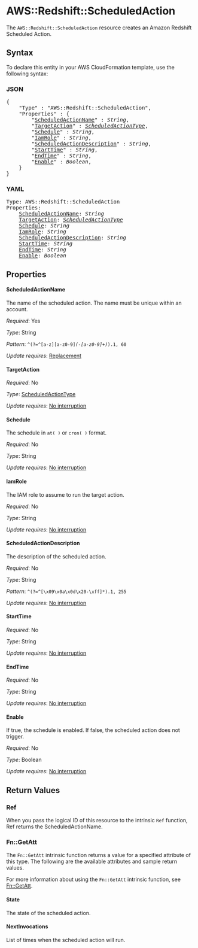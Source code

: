 # AWS::Redshift::ScheduledAction

The `AWS::Redshift::ScheduledAction` resource creates an Amazon Redshift Scheduled Action.

## Syntax

To declare this entity in your AWS CloudFormation template, use the following syntax:

### JSON

<pre>
{
    "Type" : "AWS::Redshift::ScheduledAction",
    "Properties" : {
        "<a href="#scheduledactionname" title="ScheduledActionName">ScheduledActionName</a>" : <i>String</i>,
        "<a href="#targetaction" title="TargetAction">TargetAction</a>" : <i><a href="scheduledactiontype.md">ScheduledActionType</a></i>,
        "<a href="#schedule" title="Schedule">Schedule</a>" : <i>String</i>,
        "<a href="#iamrole" title="IamRole">IamRole</a>" : <i>String</i>,
        "<a href="#scheduledactiondescription" title="ScheduledActionDescription">ScheduledActionDescription</a>" : <i>String</i>,
        "<a href="#starttime" title="StartTime">StartTime</a>" : <i>String</i>,
        "<a href="#endtime" title="EndTime">EndTime</a>" : <i>String</i>,
        "<a href="#enable" title="Enable">Enable</a>" : <i>Boolean</i>,
    }
}
</pre>

### YAML

<pre>
Type: AWS::Redshift::ScheduledAction
Properties:
    <a href="#scheduledactionname" title="ScheduledActionName">ScheduledActionName</a>: <i>String</i>
    <a href="#targetaction" title="TargetAction">TargetAction</a>: <i><a href="scheduledactiontype.md">ScheduledActionType</a></i>
    <a href="#schedule" title="Schedule">Schedule</a>: <i>String</i>
    <a href="#iamrole" title="IamRole">IamRole</a>: <i>String</i>
    <a href="#scheduledactiondescription" title="ScheduledActionDescription">ScheduledActionDescription</a>: <i>String</i>
    <a href="#starttime" title="StartTime">StartTime</a>: <i>String</i>
    <a href="#endtime" title="EndTime">EndTime</a>: <i>String</i>
    <a href="#enable" title="Enable">Enable</a>: <i>Boolean</i>
</pre>

## Properties

#### ScheduledActionName

The name of the scheduled action. The name must be unique within an account.

_Required_: Yes

_Type_: String

_Pattern_: <code>^(?=^[a-z][a-z0-9]*(-[a-z0-9]+)*$).{1,60}$</code>

_Update requires_: [Replacement](https://docs.aws.amazon.com/AWSCloudFormation/latest/UserGuide/using-cfn-updating-stacks-update-behaviors.html#update-replacement)

#### TargetAction

_Required_: No

_Type_: <a href="scheduledactiontype.md">ScheduledActionType</a>

_Update requires_: [No interruption](https://docs.aws.amazon.com/AWSCloudFormation/latest/UserGuide/using-cfn-updating-stacks-update-behaviors.html#update-no-interrupt)

#### Schedule

The schedule in `at( )` or `cron( )` format.

_Required_: No

_Type_: String

_Update requires_: [No interruption](https://docs.aws.amazon.com/AWSCloudFormation/latest/UserGuide/using-cfn-updating-stacks-update-behaviors.html#update-no-interrupt)

#### IamRole

The IAM role to assume to run the target action.

_Required_: No

_Type_: String

_Update requires_: [No interruption](https://docs.aws.amazon.com/AWSCloudFormation/latest/UserGuide/using-cfn-updating-stacks-update-behaviors.html#update-no-interrupt)

#### ScheduledActionDescription

The description of the scheduled action.

_Required_: No

_Type_: String

_Pattern_: <code>^(?=^[\x09\x0a\x0d\x20-\xff]*$).{1,255}$</code>

_Update requires_: [No interruption](https://docs.aws.amazon.com/AWSCloudFormation/latest/UserGuide/using-cfn-updating-stacks-update-behaviors.html#update-no-interrupt)

#### StartTime

_Required_: No

_Type_: String

_Update requires_: [No interruption](https://docs.aws.amazon.com/AWSCloudFormation/latest/UserGuide/using-cfn-updating-stacks-update-behaviors.html#update-no-interrupt)

#### EndTime

_Required_: No

_Type_: String

_Update requires_: [No interruption](https://docs.aws.amazon.com/AWSCloudFormation/latest/UserGuide/using-cfn-updating-stacks-update-behaviors.html#update-no-interrupt)

#### Enable

If true, the schedule is enabled. If false, the scheduled action does not trigger.

_Required_: No

_Type_: Boolean

_Update requires_: [No interruption](https://docs.aws.amazon.com/AWSCloudFormation/latest/UserGuide/using-cfn-updating-stacks-update-behaviors.html#update-no-interrupt)

## Return Values

### Ref

When you pass the logical ID of this resource to the intrinsic `Ref` function, Ref returns the ScheduledActionName.

### Fn::GetAtt

The `Fn::GetAtt` intrinsic function returns a value for a specified attribute of this type. The following are the available attributes and sample return values.

For more information about using the `Fn::GetAtt` intrinsic function, see [Fn::GetAtt](https://docs.aws.amazon.com/AWSCloudFormation/latest/UserGuide/intrinsic-function-reference-getatt.html).

#### State

The state of the scheduled action.

#### NextInvocations

List of times when the scheduled action will run.
